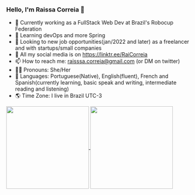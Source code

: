 ### Hello, I'm Raissa Correia 👋

- 🔭 Currently working as a FullStack Web Dev at Brazil's Robocup Federation
- 🌱 Learning devOps and more Spring
- 💼 Looking to new job opportunities(jan/2022 and later) as a freelancer and with startups/small companies
- 💬 All my social media is on https://linktr.ee/RaiCorreia
- 📫 How to reach me: raisssa.correia@gmail.com (or DM on twitter)
- 👩🏻 Pronouns: She/Her
- 🔣 Languages: Portuguese(Native), English(fluent), French and Spanish(currently learning, basic speak and writing, intermediate reading and listening)
- 🌎 Time Zone: I live in Brazil UTC-3

<div>
  <a href="https://github.com/raissaccorreia">
    <img align="center" height="220em" src="https://github-readme-stats.vercel.app/api?username=raissaccorreia&show_icons=true&theme=chartreuse-dark&include_all_commits=true&count_private=true"/>
  </a>
  <a href="https://github.com/anuraghazra/convoychat">
    <img align="center" height="220em" src="https://github-readme-stats.vercel.app/api/top-langs/?username=raissaccorreia&layout=compact&langs_count=10&theme=chartreuse-dark"/>
  </a>
  <!--
  <a href="https://github.com/anuraghazra/convoychat">
    <img align="center" height="350em" src="https://github-readme-stats.vercel.app/api/wakatime?username=@raissaccorreia&layout=compact&theme=chartreuse-dark&v=2"/>
  </a> 
https://emojipedia.org/
https://dev.to/envoy_/150-badges-for-github-pnk
-->
</div>
  <!--
<div style="display: inline_block"><br>
  <img align="center" alt="Rafa-Js" height="30" width="40" src="https://raw.githubusercontent.com/devicons/devicon/master/icons/javascript/javascript-plain.svg">
</div>
<div>
  <a href="https://www.youtube.com/channel/UC_-uuuZbY0AAt9CViNzvc-Q" target="_blank"><img src="https://img.shields.io/badge/YouTube-FF0000?style=for-the-badge&logo=youtube&logoColor=white" target="_blank"></a>
</div>
-->
